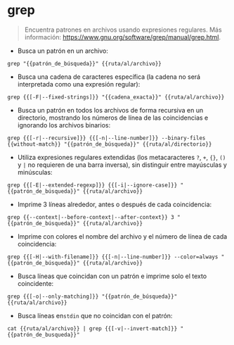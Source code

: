 # grep

> Encuentra patrones en archivos usando expresiones regulares.
> Más información: <https://www.gnu.org/software/grep/manual/grep.html>.

- Busca un patrón en un archivo:

`grep "{{patrón_de_búsqueda}}" {{ruta/al/archivo}}`

- Busca una cadena de caracteres específica (la cadena no será interpretada como una expresión regular):

`grep {{[-F|--fixed-strings]}} "{{cadena_exacta}}" {{ruta/al/archivo}}`

- Busca un patrón en todos los archivos de forma recursiva en un directorio, mostrando los números de línea de las coincidencias e ignorando los archivos binarios:

`grep {{[-r|--recursive]}} {{[-n|--line-number]}} --binary-files {{without-match}} "{{patrón_de_búsqueda}}" {{ruta/al/directorio}}`

- Utiliza expresiones regulares extendidas (los metacaracteres `?`, `+`, `{}`, `()` y `|` no requieren de una barra inversa), sin distinguir entre mayúsculas y minúsculas:

`grep {{[-E|--extended-regexp]}} {{[-i|--ignore-case]}} "{{patrón_de_búsqueda}}" {{ruta/al/archivo}}`

- Imprime 3 líneas alrededor, antes o después de cada coincidencia:

`grep {{--context|--before-context|--after-context}} 3 "{{patrón_de_búsqueda}}" {{ruta/al/archivo}}`

- Imprime con colores el nombre del archivo y el número de línea de cada coincidencia:

`grep {{[-H|--with-filename]}} {{[-n|--line-number]}} --color=always "{{patrón_de_búsqueda}}" {{ruta/al/archivo}}`

- Busca líneas que coincidan con un patrón e imprime solo el texto coincidente:

`grep {{[-o|--only-matching]}} "{{patrón_de_búsqueda}}" {{ruta/al/archivo}}`

- Busca líneas en`stdin` que no coincidan con el patrón:

`cat {{ruta/al/archivo}} | grep {{[-v|--invert-match]}} "{{patrón_de_busqueda}}"`
